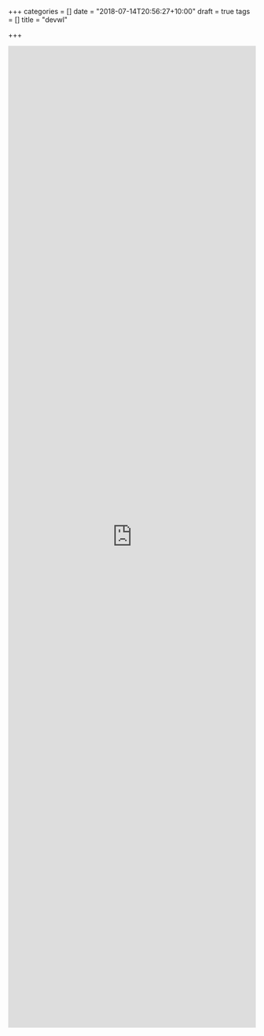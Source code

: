 +++
categories = []
date = "2018-07-14T20:56:27+10:00"
draft = true
tags = []
title = "devwl"

+++
<iframe  id="wlFrame" src="https://script.google.com/a/samfordkindergarten.com.au/macros/s/AKfycbxQ9DIsflnxkj1MPP8D2hqijtFgknBgqs3Mb75Q9is/dev?page=new_form" width=100% height=2000 frameborder="0" marginheight="0" marginwidth="0">Loading…</iframe>